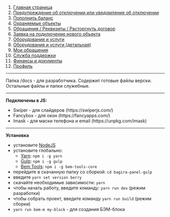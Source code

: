 <ol>
    <li><a href="https://brekot.github.io/bagira-panel-gulp/">Главная страница</a></li>
    <li><a href="https://brekot.github.io/bagira-panel-gulp/index-warning.html">Предупреждение об отключении или уведомление об отключении</a></li>
    <li><a href="https://brekot.github.io/bagira-panel-gulp/balance.html">Пополнить баланс</a></li>
    <li><a href="https://brekot.github.io/bagira-panel-gulp/objects.html">Охраняемые объекты</a></li>
    <li><a href="https://brekot.github.io/bagira-panel-gulp/request.html">Обращения / Реквизиты / Расторгнуть договор</a></li>
    <li><a href="https://brekot.github.io/bagira-panel-gulp/application-connection.html">Заявка на подключение нового объекта</a></li>
    <li><a href="https://brekot.github.io/bagira-panel-gulp/equipment-list.html">Оборудования и услуги</a></li>
    <li><a href="https://brekot.github.io/bagira-panel-gulp/equipment-detail.html">Оборудования и услуги (детальная)</a></li>
    <li><a href="https://brekot.github.io/bagira-panel-gulp/my-request.html">Мои обращения</a></li>
    <li><a href="https://brekot.github.io/bagira-panel-gulp/support.html">Служба поддержки</a></li>
    <li><a href="https://brekot.github.io/bagira-panel-gulp/finance-documents.html">Финансы и документы</a></li>
    <li><a href="https://brekot.github.io/bagira-panel-gulp/profile.html">Профиль</a>
</ol>

<hr>

Папка /docs - для разработчика. Содержит готовые файлы верски. Остальные файлы и папки служебные.

<hr>

<b>Подключены в JS:</b><br>

<ul>
    <li>Swiper - для слайдеров (https://swiperjs.com/)</li>
    <li>Fancybox - для окон (https://fancyapps.com/)</li>
    <li>Imask - для маски телефона и email (https://unpkg.com/imask)</li>
</ul>

<hr>

<b>Установка</b><br>
* установите [NodeJS](https://nodejs.org/en/)
* установите глобально:
    * [Yarn](https://yarnpkg.com/getting-started): ```npm i -g yarn```
    * [Gulp](https://gulpjs.com/): ```npm i -g gulp```
    * [Bem Tools](https://www.npmjs.com/package/bem-tools-core): ```npm i -g bem-tools-core```
* перейдите в скачанную папку со сборкой: ```cd bagira-panel-gulp```
* введите ```yarn set version berry```
* скачайте необходимые зависимости: ```yarn```
* чтобы начать работу, введите команду: ```yarn run dev``` (режим разработки)
* чтобы собрать проект, введите команду ```yarn run build``` (режим сборки)
* ```yarn run bem-m my-block``` - для создания БЭМ-блока